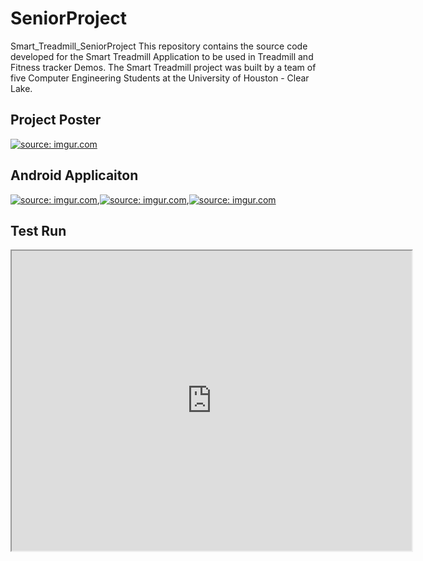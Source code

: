 # SeniorProject
Smart_Treadmill_SeniorProject
This repository contains the source code developed for the Smart Treadmill Application to be used in Treadmill and Fitness tracker Demos. The Smart Treadmill project was built by a team of five Computer Engineering Students at the University of Houston - Clear Lake.

## Project Poster
<a href="https://imgur.com/0FNsxoR"><img src="https://i.imgur.com/0FNsxoR.jpg" title="source: imgur.com" /></a>


## Android Applicaiton
<a href="https://imgur.com/sWoK9aC"><img src="https://i.imgur.com/sWoK9aC.png" title="source: imgur.com" /></a>,<a href="https://imgur.com/kmgiI8R"><img src="https://i.imgur.com/kmgiI8R.png" title="source: imgur.com" /></a>,<a href="https://imgur.com/1tOFsow"><img src="https://i.imgur.com/1tOFsow.png" title="source: imgur.com" /></a>

## Test Run
<iframe src="https://drive.google.com/file/d/1_ISREcCLF6kfzxwkD1G4-cPm6NoDPbZB/preview" width="640" height="480"></iframe>
